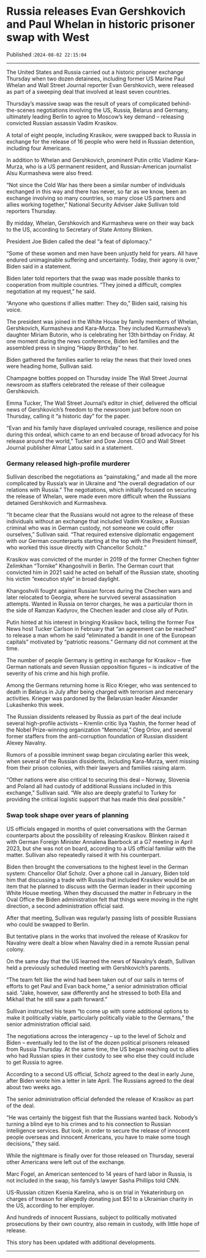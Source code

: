 # Russia releases Evan Gershkovich and Paul Whelan in historic prisoner swap with West

Published :`2024-08-02 22:15:04`

---

The United States and Russia carried out a historic prisoner exchange Thursday when two dozen detainees, including former US Marine Paul Whelan and Wall Street Journal reporter Evan Gershkovich, were released as part of a sweeping deal that involved at least seven countries.

Thursday’s massive swap was the result of years of complicated behind-the-scenes negotiations involving the US, Russia, Belarus and Germany, ultimately leading Berlin to agree to Moscow’s key demand – releasing convicted Russian assassin Vadim Krasikov.

A total of eight people, including Krasikov, were swapped back to Russia in exchange for the release of 16 people who were held in Russian detention, including four Americans.

In addition to Whelan and Gershkovich, prominent Putin critic Vladimir Kara-Murza, who is a US permanent resident, and Russian-American journalist Alsu Kurmasheva were also freed.

“Not since the Cold War has there been a similar number of individuals exchanged in this way and there has never, so far as we know, been an exchange involving so many countries, so many close US partners and allies working together,” National Security Adviser Jake Sullivan told reporters Thursday.

By midday, Whelan, Gershkovich and Kurmasheva were on their way back to the US, according to Secretary of State Antony Blinken.

President Joe Biden called the deal “a feat of diplomacy.”

“Some of these women and men have been unjustly held for years. All have endured unimaginable suffering and uncertainty. Today, their agony is over,” Biden said in a statement.

Biden later told reporters that the swap was made possible thanks to cooperation from multiple countries. “They joined a difficult, complex negotiation at my request,” he said.

“Anyone who questions if allies matter: They do,” Biden said, raising his voice.

The president was joined in the White House by family members of Whelan, Gershkovich, Kurmasheva and Kara-Murza. They included Kurmasheva’s daughter Miriam Butorin, who is celebrating her 13th birthday on Friday. At one moment during the news conference, Biden led families and the assembled press in singing “Happy Birthday” to her.

Biden gathered the families earlier to relay the news that their loved ones were heading home, Sullivan said.

Champagne bottles popped on Thursday inside The Wall Street Journal newsroom as staffers celebrated the release of their colleague Gershkovich.

Emma Tucker, The Wall Street Journal’s editor in chief, delivered the official news of Gershkovich’s freedom to the newsroom just before noon on Thursday, calling it “a historic day” for the paper.

“Evan and his family have displayed unrivaled courage, resilience and poise during this ordeal, which came to an end because of broad advocacy for his release around the world,” Tucker and Dow Jones CEO and Wall Street Journal publisher Almar Latou said in a statement.

### Germany released high-profile murderer

Sullivan described the negotiations as “painstaking,” and made all the more complicated by Russia’s war in Ukraine and “the overall degradation of our relations with Russia.” The negotiations, which initially focused on securing the release of Whelan, were made even more difficult when the Russians detained Gershkovich and Kurmasheva.

“It became clear that the Russians would not agree to the release of these individuals without an exchange that included Vadim Krasikov, a Russian criminal who was in German custody, not someone we could offer ourselves,” Sullivan said. “That required extensive diplomatic engagement with our German counterparts starting at the top with the President himself, who worked this issue directly with Chancellor Scholz.”

Krasikov was convicted of the murder in 2019 of the former Chechen fighter Zelimkhan “Tornike” Khangoshvili in Berlin. The German court that convicted him in 2021 said he acted on behalf of the Russian state, shooting his victim “execution style” in broad daylight.

Khangoshvili fought against Russian forces during the Chechen wars and later relocated to Georgia, where he survived several assassination attempts. Wanted in Russia on terror charges, he was a particular thorn in the side of Ramzan Kadyrov, the Chechen leader and close ally of Putin.

Putin hinted at his interest in bringing Krasikov back, telling the former Fox News host Tucker Carlson in February that “an agreement can be reached” to release a man whom he said “eliminated a bandit in one of the European capitals” motivated by “patriotic reasons.” Germany did not comment at the time.

The number of people Germany is getting in exchange for Krasikov – five German nationals and seven Russian opposition figures – is indicative of the severity of his crime and his high profile.

Among the Germans returning home is Rico Krieger, who was sentenced to death in Belarus in July after being charged with terrorism and mercenary activities. Krieger was pardoned by the Belarusian leader Alexander Lukashenko this week.

The Russian dissidents released by Russia as part of the deal include several high-profile activists – Kremlin critic Ilya Yashin, the former head of the Nobel Prize-winning organization “Memorial,” Oleg Orlov, and several former staffers from the anti-corruption foundation of Russian dissident Alexey Navalny.

Rumors of a possible imminent swap began circulating earlier this week, when several of the Russian dissidents, including Kara-Murza, went missing from their prison colonies, with their lawyers and families raising alarm.

“Other nations were also critical to securing this deal – Norway, Slovenia and Poland all had custody of additional Russians included in this exchange,” Sullivan said. “We also are deeply grateful to Turkey for providing the critical logistic support that has made this deal possible.”

### Swap took shape over years of planning

US officials engaged in months of quiet conversations with the German counterparts about the possibility of releasing Krasikov. Blinken raised it with German Foreign Minister Annalena Baerbock at a G7 meeting in April 2023, but she was not on board, according to a US official familiar with the matter. Sullivan also repeatedly raised it with his counterpart.

Biden then brought the conversations to the highest level in the German system: Chancellor Olaf Scholz. Over a phone call in January, Biden told him that discussing a trade with Russia that included Krasikov would be an item that he planned to discuss with the German leader in their upcoming White House meeting. When they discussed the matter in February in the Oval Office the Biden administration felt that things were moving in the right direction, a second administration official said.

After that meeting, Sullivan was regularly passing lists of possible Russians who could be swapped to Berlin.

But tentative plans in the works that involved the release of Krasikov for Navalny were dealt a blow when Navalny died in a remote Russian penal colony.

On the same day that the US learned the news of Navalny’s death, Sullivan held a previously scheduled meeting with Gershkovich’s parents.

“The team felt like the wind had been taken out of our sails in terms of efforts to get Paul and Evan back home,” a senior administration official said. “Jake, however, saw differently and he stressed to both Ella and Mikhail that he still saw a path forward.”

Sullivan instructed his team “to come up with some additional options to make it politically viable, particularly politically viable to the Germans,” the senior administration official said.

The negotiations across the interagency – up to the level of Scholz and Biden – eventually led to the list of the dozen political prisoners released from Russia Thursday. At the same time, the US began reaching out to allies who had Russian spies in their custody to see who else they could include to get Russia to agree.

According to a second US official, Scholz agreed to the deal in early June, after Biden wrote him a letter in late April. The Russians agreed to the deal about two weeks ago.

The senior administration official defended the release of Krasikov as part of the deal.

“He was certainly the biggest fish that the Russians wanted back. Nobody’s turning a blind eye to his   crimes and to his connection to Russian intelligence services. But look, in order to secure the release of innocent people overseas and innocent Americans, you have to make some tough decisions,” they said.

While the nightmare is finally over for those released on Thursday, several other Americans were left out of the exchange.

Marc Fogel, an American sentenced to 14 years of hard labor in Russia, is not included in the swap, his family’s lawyer Sasha Phillips told CNN.

US-Russian citizen Ksenia Karelina, who is on trial in Yekaterinburg on charges of treason for allegedly donating just $51 to a Ukrainian charity in the US, according to her employer.

And hundreds of innocent Russians, subject to politically motivated prosecutions by their own country, also remain in custody, with little hope of release.

This story has been updated with additional developments.

---

